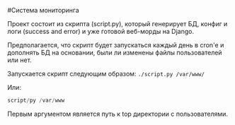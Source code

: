 #Система мониторинга

Проект состоит из скрипта (script.py), который генерирует БД, конфиг и логи (success and error) и уже готовой веб-морды
на Django.

Предполагается, что скрипт будет запускаться каждый день в cron'e и дополнять БД на основании, были ли изменены файлы
пользователей или нет.

Запускается скрипт следующим образом:
`./script.py /var/www/`

Или:

```python
script/py /var/www
```

Первым аргументом является путь к top директории с пользователями.